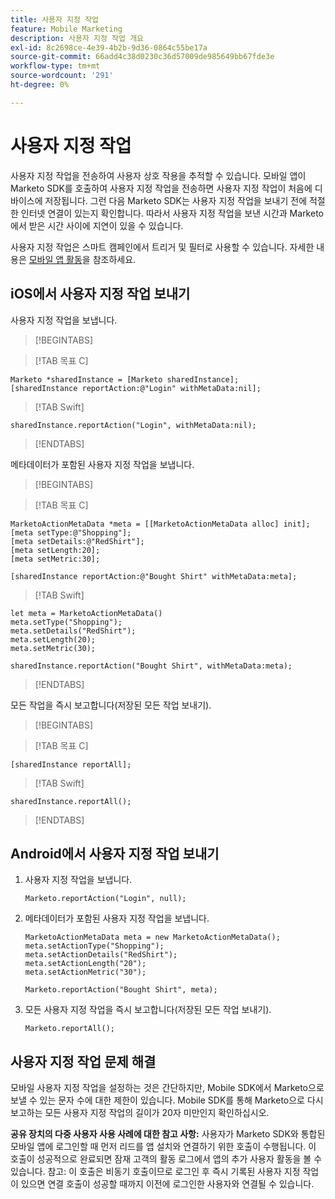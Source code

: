 ```yaml
---
title: 사용자 지정 작업
feature: Mobile Marketing
description: 사용자 지정 작업 개요
exl-id: 8c2698ce-4e39-4b2b-9d36-0864c55be17a
source-git-commit: 66add4c38d0230c36d57009de985649bb67fde3e
workflow-type: tm+mt
source-wordcount: '291'
ht-degree: 0%

---
```


# 사용자 지정 작업

사용자 지정 작업을 전송하여 사용자 상호 작용을 추적할 수 있습니다. 모바일 앱이 Marketo SDK를 호출하여 사용자 지정 작업을 전송하면 사용자 지정 작업이 처음에 디바이스에 저장됩니다. 그런 다음 Marketo SDK는 사용자 지정 작업을 보내기 전에 적절한 인터넷 연결이 있는지 확인합니다. 따라서 사용자 지정 작업을 보낸 시간과 Marketo에서 받은 시간 사이에 지연이 있을 수 있습니다.

사용자 지정 작업은 스마트 캠페인에서 트리거 및 필터로 사용할 수 있습니다. 자세한 내용은 [모바일 앱 활동](https://experienceleague.adobe.com/ko/docs/marketo/using/product-docs/core-marketo-concepts/smart-campaigns/flow-actions/triggers-and-filters-for-mobile-smart-campaigns)을 참조하세요.

## iOS에서 사용자 지정 작업 보내기

사용자 지정 작업을 보냅니다.

>[!BEGINTABS]

>[!TAB 목표 C]

```
Marketo *sharedInstance = [Marketo sharedInstance];
[sharedInstance reportAction:@"Login" withMetaData:nil];
```

>[!TAB Swift]

```
sharedInstance.reportAction("Login", withMetaData:nil);
```

>[!ENDTABS]

메타데이터가 포함된 사용자 지정 작업을 보냅니다.

>[!BEGINTABS]

>[!TAB 목표 C]

```
MarketoActionMetaData *meta = [[MarketoActionMetaData alloc] init];
[meta setType:@"Shopping"];
[meta setDetails:@"RedShirt"];
[meta setLength:20];
[meta setMetric:30];

[sharedInstance reportAction:@"Bought Shirt" withMetaData:meta];
```

>[!TAB Swift]

```
let meta = MarketoActionMetaData()
meta.setType("Shopping");
meta.setDetails("RedShirt");
meta.setLength(20);
meta.setMetric(30);

sharedInstance.reportAction("Bought Shirt", withMetaData:meta);
```

>[!ENDTABS]

모든 작업을 즉시 보고합니다(저장된 모든 작업 보내기).

>[!BEGINTABS]

>[!TAB 목표 C]

```
[sharedInstance reportAll];
```

>[!TAB Swift]

```
sharedInstance.reportAll();
```

>[!ENDTABS]

## Android에서 사용자 지정 작업 보내기

1. 사용자 지정 작업을 보냅니다.

   ```
   Marketo.reportAction("Login", null);
   ```

1. 메타데이터가 포함된 사용자 지정 작업을 보냅니다.

   ```
   MarketoActionMetaData meta = new MarketoActionMetaData();
   meta.setActionType("Shopping");
   meta.setActionDetails("RedShirt");
   meta.setActionLength("20");
   meta.setActionMetric("30");
   
   Marketo.reportAction("Bought Shirt", meta);
   ```

1. 모든 사용자 지정 작업을 즉시 보고합니다(저장된 모든 작업 보내기).

   ```
   Marketo.reportAll();
   ```

## 사용자 지정 작업 문제 해결

모바일 사용자 지정 작업을 설정하는 것은 간단하지만, Mobile SDK에서 Marketo으로 보낼 수 있는 문자 수에 대한 제한이 있습니다. Mobile SDK를 통해 Marketo으로 다시 보고하는 모든 사용자 지정 작업의 길이가 20자 미만인지 확인하십시오.

**공유 장치의 다중 사용자 사용 사례에 대한 참고 사항:** 사용자가 Marketo SDK와 통합된 모바일 앱에 로그인할 때 먼저 리드를 앱 설치와 연결하기 위한 호출이 수행됩니다. 이 호출이 성공적으로 완료되면 잠재 고객의 활동 로그에서 앱의 추가 사용자 활동을 볼 수 있습니다. 참고: 이 호출은 비동기 호출이므로 로그인 후 즉시 기록된 사용자 지정 작업이 있으면 연결 호출이 성공할 때까지 이전에 로그인한 사용자와 연결될 수 있습니다.
